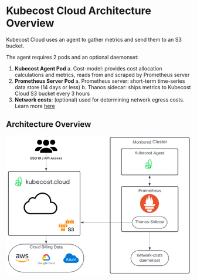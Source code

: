 Kubecost Cloud Architecture Overview
===================================

Kubecost Cloud uses an agent to gather metrics and send them to an S3 bucket.

The agent requires 2 pods and an optional daemonset:

1. **Kubecost Agent Pod**
    a. Cost-model: provides cost allocation calculations and metrics, reads from and scraped by Prometheus server
2. **Prometheus Server Pod**
    a. Prometheus server: short-term time-series data store (14 days or less)
    b. Thanos sidecar: ships metrics to Kubecost Cloud S3 bucket every 3 hours
3. **Network costs**: (optional) used for determining network egress costs. Learn more [here](https://github.com/kubecost/docs/blob/main/network-allocation.md)

## Architecture Overview

![Architecture Diagram](https://raw.githubusercontent.com/kubecost/docs/main/images/cloudarchitecture.png)
